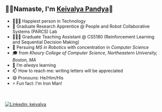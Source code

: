 ## 🙏🏻Namaste, I'm [Keivalya Pandya](https://www.keivalya.com/)👋

- 👨🏻‍💻 Happiest person in Technology
- 🔭 Graduate Research Apprentice @ People and Robot Collaborative Systems (PARCS) Lab
- 🧑🏻‍🏫 Graduate Teaching Assistant @ CS5180 (Reinforcement Learning and Sequential Decision Making)
- 🦾 Persuing *MS in Robotics* with concentration in *Computer Science*
- 🎓 from *Khoury College of Computer Science, Northeastern University, Boston, MA*
- 🌱 I’m *always* learning
- 📫 How to reach me: writing letters will be appreciated
- 😄 Pronouns: He/Him/His
- ⚡ Fun fact: I'm Iron Man!

<br>


[![Linkedin: keivalya](https://img.shields.io/badge/-keivalya-blue?style=flat-square&logo=Linkedin&logoColor=white&link=https://www.linkedin.com/in/keivalya/)](https://www.linkedin.com/in/keivalya/)
<!-- [![Instagram: keivalya](https://img.shields.io/badge/keivalya-red?&style=flat-square&logo=instagram&logoColor=white&link=https://instagram.com/keivalya/)](https://instagram.com/keivalya/) -->
